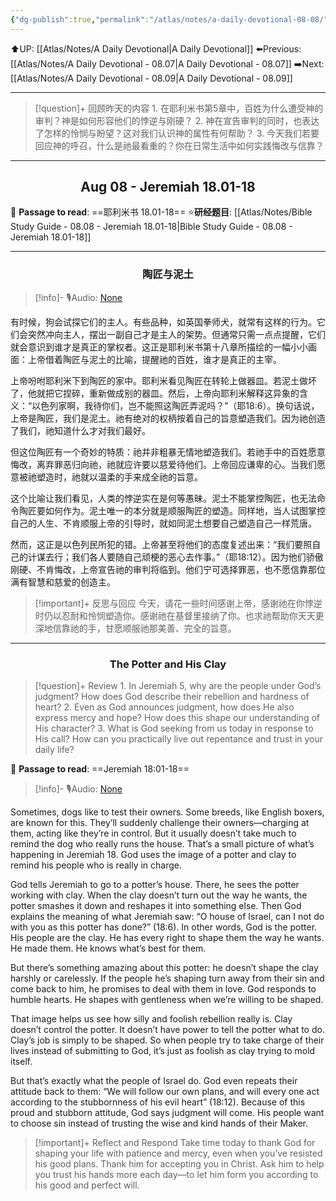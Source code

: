 ```yaml
---
{"dg-publish":true,"permalink":"/atlas/notes/a-daily-devotional-08-08/"}
---
```


 ⬆️UP: [[Atlas/Notes/A Daily Devotional\|A Daily Devotional]]
⬅️Previous: [[Atlas/Notes/A Daily Devotional - 08.07\|A Daily Devotional - 08.07]]
➡️Next: [[Atlas/Notes/A Daily Devotional - 08.09\|A Daily Devotional - 08.09]]

---

> [!question]+ 回顾昨天的内容
> 1.⁠ ⁠在耶利米书第5章中，百姓为什么遭受神的审判？神是如何形容他们的悖逆与刚硬？
2.⁠ ⁠神在宣告审判的同时，也表达了怎样的怜悯与盼望？这对我们认识神的属性有何帮助？
3.⁠ ⁠今天我们若要回应神的呼召，什么是祂最看重的？你在日常生活中如何实践悔改与信靠？



---
## <center>Aug 08 - Jeremiah 18.01-18</center>

📖 **Passage to read**: ==耶利米书 18.01-18==
⭐**研经题目**: [[Atlas/Notes/Bible Study Guide - 08.08 - Jeremiah 18.01-18\|Bible Study Guide - 08.08 - Jeremiah 18.01-18]]

---
### <center>陶匠与泥土</center>

> [!info]- 🎙️Audio: [None]()

有时候，狗会试探它们的主人。有些品种，如英国拳师犬，就常有这样的行为。它们会突然冲向主人，摆出一副自己才是主人的架势。但通常只需一点点提醒，它们就会意识到谁才是真正的掌权者。这正是耶利米书第十八章所描绘的一幅小小画面：上帝借着陶匠与泥土的比喻，提醒祂的百姓，谁才是真正的主宰。

上帝吩咐耶利米下到陶匠的家中。耶利米看见陶匠在转轮上做器皿。若泥土做坏了，他就把它捏碎，重新做成别的器皿。然后，上帝向耶利米解释这异象的含义：“以色列家啊，我待你们，岂不能照这陶匠弄泥吗？”（耶18:6）。换句话说，上帝是陶匠，我们是泥土。祂有绝对的权柄按着自己的旨意塑造我们。因为祂创造了我们，祂知道什么才对我们最好。

但这位陶匠有一个奇妙的特质：祂并非粗暴无情地塑造我们。若祂手中的百姓愿意悔改，离弃罪恶归向祂，祂就应许要以慈爱待他们。上帝回应谦卑的心。当我们愿意被祂塑造时，祂就以温柔的手来成全祂的旨意。

这个比喻让我们看见，人类的悖逆实在是何等愚昧。泥土不能掌控陶匠，也无法命令陶匠要如何作为。泥土唯一的本分就是顺服陶匠的塑造。同样地，当人试图掌控自己的人生、不肯顺服上帝的引导时，就如同泥土想要自己塑造自己一样荒唐。

然而，这正是以色列民所犯的错。上帝甚至将他们的态度复述出来：“我们要照自己的计谋去行；我们各人要随自己顽梗的恶心去作事。”（耶18:12）。因为他们骄傲刚硬、不肯悔改，上帝宣告祂的审判将临到。他们宁可选择罪恶，也不愿信靠那位满有智慧和慈爱的创造主。

> [!important]+ 反思与回应
今天，请花一些时间感谢上帝，感谢祂在你悖逆时仍以忍耐和怜悯塑造你。感谢祂在基督里接纳了你。也求祂帮助你天天更深地信靠祂的手，甘愿顺服祂那美善、完全的旨意。




---
### <center>The Potter and His Clay</center>

> [!question]+ Review
> 1.⁠ ⁠In Jeremiah 5, why are the people under God’s judgment? How does God describe their rebellion and hardness of heart?
2.⁠ ⁠Even as God announces judgment, how does He also express mercy and hope? How does this shape our understanding of His character?
3.⁠ ⁠What is God seeking from us today in response to His call? How can you practically live out repentance and trust in your daily life?

📖 **Passage to read**: ==Jeremiah 18:01-18==

> [!info]- 🎙️Audio: [None]()  

Sometimes, dogs like to test their owners. Some breeds, like English boxers, are known for this. They’ll suddenly challenge their owners—charging at them, acting like they’re in control. But it usually doesn’t take much to remind the dog who really runs the house. That’s a small picture of what’s happening in Jeremiah 18. God uses the image of a potter and clay to remind his people who is really in charge.

God tells Jeremiah to go to a potter’s house. There, he sees the potter working with clay. When the clay doesn’t turn out the way he wants, the potter smashes it down and reshapes it into something else. Then God explains the meaning of what Jeremiah saw: “O house of Israel, can I not do with you as this potter has done?” (18:6). In other words, God is the potter. His people are the clay. He has every right to shape them the way he wants. He made them. He knows what’s best for them.

But there’s something amazing about this potter: he doesn’t shape the clay harshly or carelessly. If the people he’s shaping turn away from their sin and come back to him, he promises to deal with them in love. God responds to humble hearts. He shapes with gentleness when we’re willing to be shaped.

That image helps us see how silly and foolish rebellion really is. Clay doesn’t control the potter. It doesn’t have power to tell the potter what to do. Clay’s job is simply to be shaped. So when people try to take charge of their lives instead of submitting to God, it’s just as foolish as clay trying to mold itself.

But that’s exactly what the people of Israel do. God even repeats their attitude back to them: “We will follow our own plans, and will every one act according to the stubbornness of his evil heart” (18:12). Because of this proud and stubborn attitude, God says judgment will come. His people want to choose sin instead of trusting the wise and kind hands of their Maker.

> [!important]+ Reflect and Respond
Take time today to thank God for shaping your life with patience and mercy, even when you’ve resisted his good plans. Thank him for accepting you in Christ. Ask him to help you trust his hands more each day—to let him form you according to his good and perfect will.



